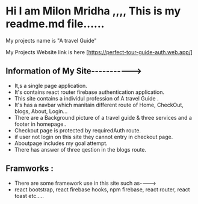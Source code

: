 # Hi I am Milon Mridha ,,,, This is my readme.md file......

My projects name is "A travel Guide"

 My Projects Website link is here [https://perfect-tour-guide-auth.web.app/]

## Information of My Site----------->
- It,s a single page application.
- It's contains react router firebase authentication application.
- This site contains a individul profession of A travel Guide .
- It's has a navbar which manitain different route of Home, CheckOut,  blogs, About, Login...
- There are a Background picture of a travel guide & three services and a footer in homepage..
- Checkout page is protected by requiredAuth route.
- if user not login on this site they cannot entry in checkout page.
- Aboutpage includes my goal attempt.
- There has  answer of  three qestion in the blogs route.

## Framworks :
- There are some framework use in this site such as---->
- react bootstrap, react firebase hooks, npm firebase, react router, react toast etc.....